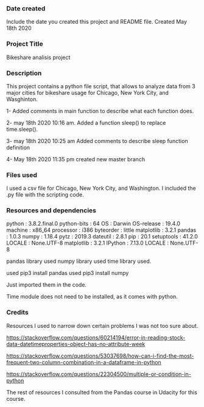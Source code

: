 ### Date created
Include the date you created this project and README file.
Created May 18th 2020

### Project Title
Bikeshare analisis project

### Description
This project contains a python file script, that allows to analyze data from 3 major cities
for bikeshare usage for Chicago, New York City, and Wasghinton. 

1- Added comments in main function to describe what each function does. 

2- may 18th 2020 10:16 am. Added a function sleep() to replace time.sleep(). 

3- may 18th 2020 10:25 am Added comments to describe sleep function definition

4- May 18th 2020 11:35 pm created new master branch

### Files used
I used a csv file for Chicago, New York City, and Washington.
I included the .py file with the scripting code. 

### Resources and dependencies

python           : 3.8.2.final.0
python-bits      : 64
OS               : Darwin
OS-release       : 19.4.0
machine          : x86_64
processor        : i386
byteorder        : little
matplotlib       : 3.2.1
pandas           : 1.0.3
numpy            : 1.18.4
pytz             : 2019.3
dateutil         : 2.8.1
pip              : 20.1
setuptools       : 41.2.0
LOCALE           : None.UTF-8
matplotlib       : 3.2.1
IPython          : 7.13.0
LOCALE           : None.UTF-8

pandas library used
numpy library used
time library used. 

used pip3 install pandas
used pip3 install numpy

Just imported them in the code. 

Time module does not need to be installed, as it comes with python. 


### Credits
Resources I used to narrow down certain problems I was not too sure about. 

https://stackoverflow.com/questions/60214194/error-in-reading-stock-data-datetimeproperties-object-has-no-attribute-week

https://stackoverflow.com/questions/53037698/how-can-i-find-the-most-frequent-two-column-combination-in-a-dataframe-in-python

https://stackoverflow.com/questions/22304500/multiple-or-condition-in-python

The rest of resources I consulted from the Pandas course in Udacity for this course. 


